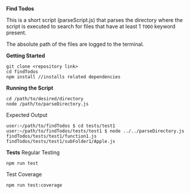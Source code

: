 **Find Todos**

This is a short script (parseScript.js) that parses the directory where the script is executed to search for files that have at least 1 `TODO` keyword present.

The absolute path of the files are logged to the terminal.

**Getting Started**
```
git clone <repository link>
cd findTodos
npm install //installs related dependencies
```

**Running the Script**
```
cd /path/to/desired/directory
node /path/to/parseDirectory.js
```

Expected Output
```
user:~/path/to/findTodos $ cd tests/test1
user:~/path/to/findTodos/tests/test1 $ node ../../parseDirectory.js
findTodos/tests/test1/function1.js
findTodos/tests/test1/subFolder1/Apple.js
```

**Tests**
Regular Testing
```
npm run test
```

Test Coverage
```
npm run test:coverage
```
